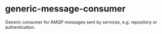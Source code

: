 # generic-message-consumer

Generic consumer for AMQP messages sent by services, e.g. repository or authentication.